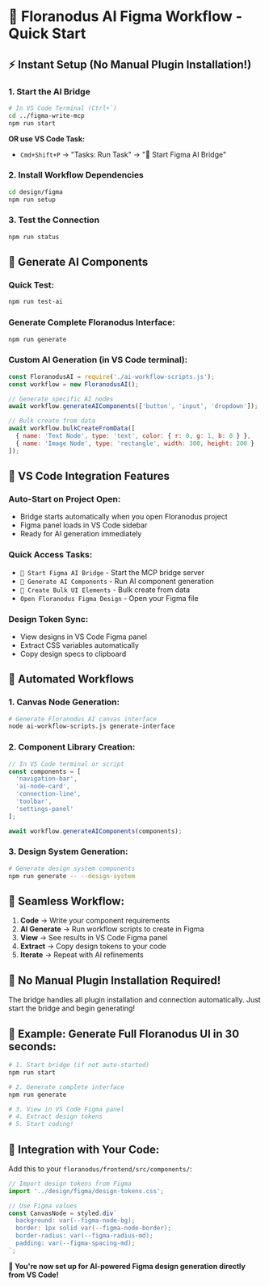 # 🚀 Floranodus AI Figma Workflow - Quick Start

## ⚡ **Instant Setup (No Manual Plugin Installation!)**

### **1. Start the AI Bridge** 
```bash
# In VS Code Terminal (Ctrl+`)
cd ../figma-write-mcp
npm run start
```

**OR use VS Code Task:**
- `Cmd+Shift+P` → "Tasks: Run Task" → "🚀 Start Figma AI Bridge"

### **2. Install Workflow Dependencies**
```bash
cd design/figma
npm run setup
```

### **3. Test the Connection**
```bash
npm run status
```

## 🎨 **Generate AI Components**

### **Quick Test:**
```bash
npm run test-ai
```

### **Generate Complete Floranodus Interface:**
```bash
npm run generate
```

### **Custom AI Generation (in VS Code terminal):**
```javascript
const FloranodusAI = require('./ai-workflow-scripts.js');
const workflow = new FloranodusAI();

// Generate specific AI nodes
await workflow.generateAIComponents(['button', 'input', 'dropdown']);

// Bulk create from data
await workflow.bulkCreateFromData([
  { name: 'Text Node', type: 'text', color: { r: 0, g: 1, b: 0 } },
  { name: 'Image Node', type: 'rectangle', width: 300, height: 200 }
]);
```

## 🔧 **VS Code Integration Features**

### **Auto-Start on Project Open:**
- Bridge starts automatically when you open Floranodus project
- Figma panel loads in VS Code sidebar
- Ready for AI generation immediately

### **Quick Access Tasks:**
- `🚀 Start Figma AI Bridge` - Start the MCP bridge server
- `🎨 Generate AI Components` - Run AI component generation
- `📱 Create Bulk UI Elements` - Bulk create from data
- `Open Floranodus Figma Design` - Open your Figma file

### **Design Token Sync:**
- View designs in VS Code Figma panel
- Extract CSS variables automatically
- Copy design specs to clipboard

## 🎯 **Automated Workflows**

### **1. Canvas Node Generation:**
```bash
# Generate Floranodus AI canvas interface
node ai-workflow-scripts.js generate-interface
```

### **2. Component Library Creation:**
```javascript
// In VS Code terminal or script
const components = [
  'navigation-bar',
  'ai-node-card', 
  'connection-line',
  'toolbar',
  'settings-panel'
];

await workflow.generateAIComponents(components);
```

### **3. Design System Generation:**
```bash
# Generate design system components
npm run generate -- --design-system
```

## 🔄 **Seamless Workflow:**

1. **Code** → Write your component requirements
2. **AI Generate** → Run workflow scripts to create in Figma
3. **View** → See results in VS Code Figma panel
4. **Extract** → Copy design tokens to your code
5. **Iterate** → Repeat with AI refinements

## 🚨 **No Manual Plugin Installation Required!**

The bridge handles all plugin installation and connection automatically. Just start the bridge and begin generating!

## 🎉 **Example: Generate Full Floranodus UI in 30 seconds:**

```bash
# 1. Start bridge (if not auto-started)
npm run start

# 2. Generate complete interface
npm run generate

# 3. View in VS Code Figma panel
# 4. Extract design tokens
# 5. Start coding!
```

## 🔗 **Integration with Your Code:**

Add this to your `floranodus/frontend/src/components/`:

```javascript
// Import design tokens from Figma
import '../design/figma/design-tokens.css';

// Use Figma values
const CanvasNode = styled.div`
  background: var(--figma-node-bg);
  border: 1px solid var(--figma-node-border);
  border-radius: var(--figma-radius-md);
  padding: var(--figma-spacing-md);
`;
```

**🚀 You're now set up for AI-powered Figma design generation directly from VS Code!** 